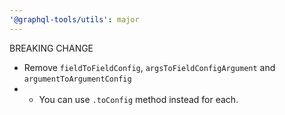```yaml
---
'@graphql-tools/utils': major
---
```


BREAKING CHANGE

- Remove `fieldToFieldConfig`, `argsToFieldConfigArgument` and `argumentToArgumentConfig`
- - You can use `.toConfig` method instead for each.
